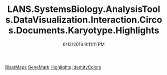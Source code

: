 ﻿---
title: LANS.SystemsBiology.AnalysisTools.DataVisualization.Interaction.Circos.Documents.Karyotype.Highlights
date: 6/13/2016 9:11:11 PM
---

[BlastMaps](T-LANS.SystemsBiology.AnalysisTools.DataVisualization.Interaction.Circos.Documents.Karyotype.Highlights.BlastMaps.html)
[GeneMark](T-LANS.SystemsBiology.AnalysisTools.DataVisualization.Interaction.Circos.Documents.Karyotype.Highlights.GeneMark.html)
[Highlights](T-LANS.SystemsBiology.AnalysisTools.DataVisualization.Interaction.Circos.Documents.Karyotype.Highlights.Highlights.html)
[IdentityColors](T-LANS.SystemsBiology.AnalysisTools.DataVisualization.Interaction.Circos.Documents.Karyotype.Highlights.IdentityColors.html)
